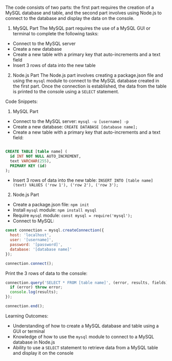 The code consists of two parts: the first part requires the creation of a MySQL database and table, and the second part involves using Node.js to connect to the database and display the data on the console.

1.  MySQL Part The MySQL part requires the use of a MySQL GUI or terminal to complete the following tasks:

-   Connect to the MySQL server
-   Create a new database
-   Create a new table with a primary key that auto-increments and a text field
-   Insert 3 rows of data into the new table

2.  Node.js Part The Node.js part involves creating a package.json file and using the `mysql` module to connect to the MySQL database created in the first part. Once the connection is established, the data from the table is printed to the console using a `SELECT` statement.

Code Snippets:

1.  MySQL Part

-   Connect to the MySQL server: `mysql -u [username] -p`
-   Create a new database: `CREATE DATABASE [database name];`
-   Create a new table with a primary key that auto-increments and a text field:

```sql

CREATE TABLE [table name] (
  id INT NOT NULL AUTO_INCREMENT,
  text VARCHAR(255),
  PRIMARY KEY (id)
);

```

-   Insert 3 rows of data into the new table: `INSERT INTO [table name] (text) VALUES ('row 1'), ('row 2'), ('row 3');`

2.  Node.js Part

-   Create a package.json file: `npm init`
-   Install `mysql` module: `npm install mysql`
-   Require `mysql` module: `const mysql = require('mysql');`
-   Connect to MySQL:


```javascript
const connection = mysql.createConnection({
  host: 'localhost',
  user: '[username]',
  password: '[password]',
  database: '[database name]'
});

connection.connect();

```

Print the 3 rows of data to the console:

```javascript
connection.query('SELECT * FROM [table name]', (error, results, fields) => {
  if (error) throw error;
  console.log(results);
});

connection.end();

```

Learning Outcomes:

-   Understanding of how to create a MySQL database and table using a GUI or terminal
-   Knowledge of how to use the `mysql` module to connect to a MySQL database in Node.js
-   Ability to use a `SELECT` statement to retrieve data from a MySQL table and display it on the console